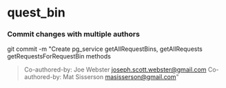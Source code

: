 # quest_bin

### Commit changes with multiple authors

git commit -m "Create pg_service getAllRequestBins, getAllRequests getRequestsForRequestBin methods

> Co-authored-by: Joe Webster <joseph.scott.webster@gmail.com>
> Co-authored-by: Mat Sisserson <masisserson@gmail.com>"
